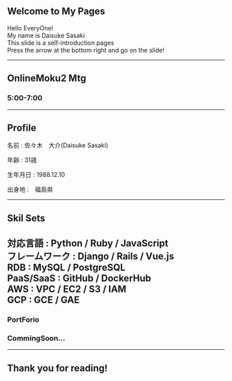 ## Welcome to My Pages
Hello EveryOne!<br>
My name is Daisuke Sasaki<br>
This slide is a self-introduction pages<br>
Press the arrow at the bottom right and go on the slide!

---

## OnlineMoku2 Mtg
### 5:00-7:00


---

## Profile
<p>名前 : 佐々木　大介(Daisuke Sasaki)</p>
<p>年齢 : 31歳</p>
<p>生年月日 : 1988.12.10</p>
<p>出身地 :　福島県</p>

---
## Skil Sets
対応言語 : Python / Ruby / JavaScript<br>
フレームワーク : Django / Rails / Vue.js<br>
RDB : MySQL / PostgreSQL<br>
PaaS/SaaS : GitHub / DockerHub<br>
AWS : VPC / EC2 / S3 / IAM<br>
GCP : GCE / GAE
---
### PortForio

### CommingSoon...

---
## Thank you for reading!
